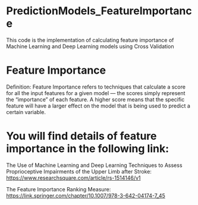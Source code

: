 # PredictionModels_FeatureImportance
This code is the implementation of calculating feature importance of Machine Learning and Deep Learning models using Cross Validation

# Feature Importance
Definition: Feature Importance refers to techniques that calculate a score for all the input features for a given model — the scores simply represent the “importance” of each feature. A higher score means that the specific feature will have a larger effect on the model that is being used to predict a certain variable.

# You will find details of feature importance in the following link:
The Use of Machine Learning and Deep Learning Techniques to Assess Proprioceptive Impairments of the Upper Limb after Stroke: https://www.researchsquare.com/article/rs-1514146/v1

The Feature Importance Ranking Measure: https://link.springer.com/chapter/10.1007/978-3-642-04174-7_45
